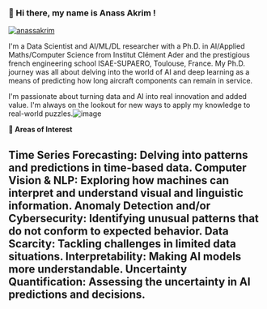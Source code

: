 
<!-- Presentation -->

### 👋 Hi there, my name is Anass Akrim !

<p align="center">

   <a   href="https://www.linkedin.com/in/anass-akrim/" target="blank"><img align="center" src="https://img.shields.io/badge/-LinkedIn-039BE5?style=for-the-badge&logo=Linkedin&logoColor=white&link=https://www.linkedin.com/in/anass-akrim/" alt="anassakrim"/></a>
</p>

I'm a Data Scientist and AI/ML/DL researcher with a Ph.D. in AI/Applied Maths/Computer Science from Institut Clément Ader and the prestigious french engineering school ISAE-SUPAERO, Toulouse, France. My Ph.D. journey was all about delving into the world of AI and deep learning as a means of predicting how long aircraft components can remain in service.

I'm passionate about turning data and AI into real innovation and added value. I'm always on the lookout for new ways to apply my knowledge to real-world puzzles.![image](https://github.com/ansak95/ansak95/assets/70719897/944a9015-2851-494c-b7a3-24d17b967df5)


**🚀 Areas of Interest**


Time Series Forecasting: Delving into patterns and predictions in time-based data.
Computer Vision & NLP: Exploring how machines can interpret and understand visual and linguistic information.
Anomaly Detection and/or Cybersecurity: Identifying unusual patterns that do not conform to expected behavior.
Data Scarcity: Tackling challenges in limited data situations.
Interpretability: Making AI models more understandable.
Uncertainty Quantification: Assessing the uncertainty in AI predictions and decisions.
---
